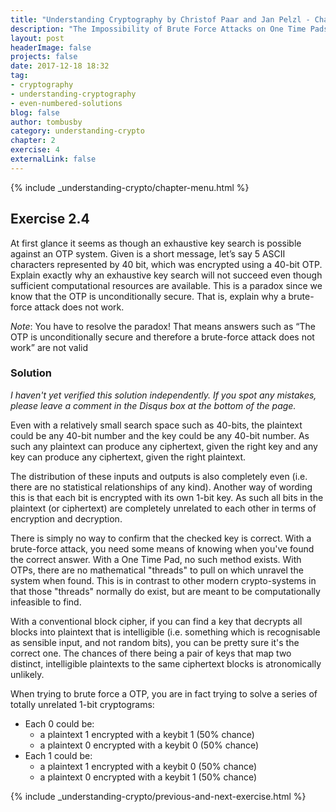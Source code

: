 ```yaml
---
title: "Understanding Cryptography by Christof Paar and Jan Pelzl - Chapter 2 Solutions - Ex2.4"
description: "The Impossibility of Brute Force Attacks on One Time Pads (OTPs)"
layout: post
headerImage: false
projects: false
date: 2017-12-18 18:32
tag:
- cryptography
- understanding-cryptography
- even-numbered-solutions
blog: false
author: tombusby
category: understanding-crypto
chapter: 2
exercise: 4
externalLink: false
---
```


{% include _understanding-crypto/chapter-menu.html %}

## Exercise 2.4

At first glance it seems as though an exhaustive key search is possible against an OTP system. Given is a short message, let’s say 5 ASCII characters represented by 40 bit, which was encrypted using a 40-bit OTP. Explain exactly why an exhaustive key search will not succeed even though sufficient computational resources are available. This is a paradox since we know that the OTP is unconditionally secure. That is, explain why a brute-force attack does not work.

*Note*: You have to resolve the paradox! That means answers such as “The OTP is unconditionally secure and therefore a brute-force attack does not work” are not valid

### Solution

*I haven't yet verified this solution independently. If you spot any mistakes, please leave a comment in the Disqus box at the bottom of the page.*

Even with a relatively small search space such as 40-bits, the plaintext could be any 40-bit number and the key could be any 40-bit number. As such any plaintext can produce any ciphertext, given the right key and any key can produce any ciphertext, given the right plaintext.

The distribution of these inputs and outputs is also completely even (i.e. there are no statistical relationships of any kind). Another way of wording this is that each bit is encrypted with its own 1-bit key. As such all bits in the plaintext (or ciphertext) are completely unrelated to each other in terms of encryption and decryption.

There is simply no way to confirm that the checked key is correct. With a brute-force attack, you need some means of knowing when you've found the correct answer. With a One Time Pad, no such method exists. With OTPs, there are no mathematical "threads" to pull on which unravel the system when found. This is in contrast to other modern crypto-systems in that those "threads" normally do exist, but are meant to be computationally infeasible to find.

With a conventional block cipher, if you can find a key that decrypts all blocks into plaintext that is intelligible (i.e. something which is recognisable as sensible input, and not random bits), you can be pretty sure it's the correct one. The chances of there being a pair of keys that map two distinct, intelligible plaintexts to the same ciphertext blocks is atronomically unlikely.

When trying to brute force a OTP, you are in fact trying to solve a series of totally unrelated 1-bit cryptograms:

* Each 0 could be:
  * a plaintext 1 encrypted with a keybit 1 (50% chance)
  * a plaintext 0 encrypted with a keybit 0 (50% chance)
* Each 1 could be:
  * a plaintext 1 encrypted with a keybit 0 (50% chance)
  * a plaintext 0 encrypted with a keybit 1 (50% chance)

{% include _understanding-crypto/previous-and-next-exercise.html %}
